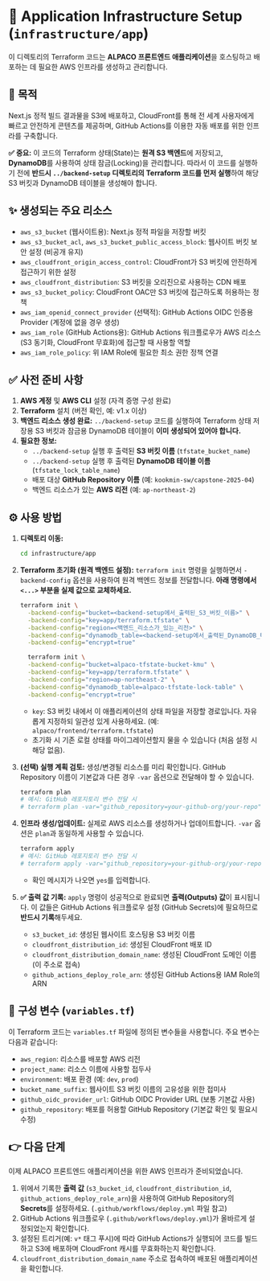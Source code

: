 # 🚀 Application Infrastructure Setup (`infrastructure/app`)

이 디렉토리의 Terraform 코드는 **ALPACO 프론트엔드 애플리케이션**을 호스팅하고 배포하는 데 필요한 AWS 인프라를 생성하고 관리합니다.

## 📌 목적

Next.js 정적 빌드 결과물을 S3에 배포하고, CloudFront를 통해 전 세계 사용자에게 빠르고 안전하게 콘텐츠를 제공하며, GitHub Actions를 이용한 자동 배포를 위한 인프라를 구축합니다.

**✅ 중요:** 이 코드의 Terraform 상태(State)는 **원격 S3 백엔드**에 저장되고, **DynamoDB**를 사용하여 상태 잠금(Locking)을 관리합니다. 따라서 이 코드를 실행하기 전에 **반드시 `../backend-setup` 디렉토리의 Terraform 코드를 먼저 실행**하여 해당 S3 버킷과 DynamoDB 테이블을 생성해야 합니다.

## ✨ 생성되는 주요 리소스

- `aws_s3_bucket` (웹사이트용): Next.js 정적 파일을 저장할 버킷
- `aws_s3_bucket_acl`, `aws_s3_bucket_public_access_block`: 웹사이트 버킷 보안 설정 (비공개 유지)
- `aws_cloudfront_origin_access_control`: CloudFront가 S3 버킷에 안전하게 접근하기 위한 설정
- `aws_cloudfront_distribution`: S3 버킷을 오리진으로 사용하는 CDN 배포
- `aws_s3_bucket_policy`: CloudFront OAC만 S3 버킷에 접근하도록 허용하는 정책
- `aws_iam_openid_connect_provider` (선택적): GitHub Actions OIDC 인증용 Provider (계정에 없을 경우 생성)
- `aws_iam_role` (GitHub Actions용): GitHub Actions 워크플로우가 AWS 리소스(S3 동기화, CloudFront 무효화)에 접근할 때 사용할 역할
- `aws_iam_role_policy`: 위 IAM Role에 필요한 최소 권한 정책 연결

## ✅ 사전 준비 사항

1. **AWS 계정** 및 **AWS CLI** 설정 (자격 증명 구성 완료)
2. **Terraform** 설치 (버전 확인, 예: v1.x 이상)
3. **백엔드 리소스 생성 완료:** `../backend-setup` 코드를 실행하여 Terraform 상태 저장용 S3 버킷과 잠금용 DynamoDB 테이블이 **이미 생성되어 있어야 합니다.**
4. **필요한 정보:**
   - `../backend-setup` 실행 후 출력된 **S3 버킷 이름** (`tfstate_bucket_name`)
   - `../backend-setup` 실행 후 출력된 **DynamoDB 테이블 이름** (`tfstate_lock_table_name`)
   - 배포 대상 **GitHub Repository 이름** (예: `kookmin-sw/capstone-2025-04`)
   - 백엔드 리소스가 있는 **AWS 리전** (예: `ap-northeast-2`)

## ⚙️ 사용 방법

1. **디렉토리 이동:**

   ```bash
   cd infrastructure/app
   ```

2. **Terraform 초기화 (원격 백엔드 설정):**
   `terraform init` 명령을 실행하면서 `-backend-config` 옵션을 사용하여 원격 백엔드 정보를 전달합니다. **아래 명령에서 `<...>` 부분을 실제 값으로 교체하세요.**

   ```bash
   terraform init \
     -backend-config="bucket=<backend-setup에서_출력된_S3_버킷_이름>" \
     -backend-config="key=app/terraform.tfstate" \
     -backend-config="region=<백엔드_리소스가_있는_리전>" \
     -backend-config="dynamodb_table=<backend-setup에서_출력된_DynamoDB_테이블_이름>" \
     -backend-config="encrypt=true"

     terraform init \
     -backend-config="bucket=alpaco-tfstate-bucket-kmu" \
     -backend-config="key=app/terraform.tfstate" \
     -backend-config="region=ap-northeast-2" \
     -backend-config="dynamodb_table=alpaco-tfstate-lock-table" \
     -backend-config="encrypt=true"
   ```

   - `key`: S3 버킷 내에서 이 애플리케이션의 상태 파일을 저장할 경로입니다. 자유롭게 지정하되 일관성 있게 사용하세요. (예: `alpaco/frontend/terraform.tfstate`)
   - 초기화 시 기존 로컬 상태를 마이그레이션할지 물을 수 있습니다 (처음 설정 시 해당 없음).

3. **(선택) 실행 계획 검토:**
   생성/변경될 리소스를 미리 확인합니다. GitHub Repository 이름이 기본값과 다른 경우 `-var` 옵션으로 전달해야 할 수 있습니다.

   ```bash
   terraform plan
   # 예시: GitHub 레포지토리 변수 전달 시
   # terraform plan -var="github_repository=your-github-org/your-repo"
   ```

4. **인프라 생성/업데이트:**
   실제로 AWS 리소스를 생성하거나 업데이트합니다. `-var` 옵션은 `plan`과 동일하게 사용할 수 있습니다.

   ```bash
   terraform apply
   # 예시: GitHub 레포지토리 변수 전달 시
   # terraform apply -var="github_repository=your-github-org/your-repo"
   ```

   - 확인 메시지가 나오면 `yes`를 입력합니다.

5. **✅ 출력 값 기록:**
   `apply` 명령이 성공적으로 완료되면 **출력(Outputs) 값**이 표시됩니다. 이 값들은 GitHub Actions 워크플로우 설정 (GitHub Secrets)에 필요하므로 **반드시 기록**해두세요.
   - `s3_bucket_id`: 생성된 웹사이트 호스팅용 S3 버킷 이름
   - `cloudfront_distribution_id`: 생성된 CloudFront 배포 ID
   - `cloudfront_distribution_domain_name`: 생성된 CloudFront 도메인 이름 (이 주소로 접속)
   - `github_actions_deploy_role_arn`: 생성된 GitHub Actions용 IAM Role의 ARN

## 🔧 구성 변수 (`variables.tf`)

이 Terraform 코드는 `variables.tf` 파일에 정의된 변수들을 사용합니다. 주요 변수는 다음과 같습니다:

- `aws_region`: 리소스를 배포할 AWS 리전
- `project_name`: 리소스 이름에 사용할 접두사
- `environment`: 배포 환경 (예: `dev`, `prod`)
- `bucket_name_suffix`: 웹사이트 S3 버킷 이름의 고유성을 위한 접미사
- `github_oidc_provider_url`: GitHub OIDC Provider URL (보통 기본값 사용)
- `github_repository`: 배포를 허용할 GitHub Repository (기본값 확인 및 필요시 수정)

## 👉 다음 단계

이제 ALPACO 프론트엔드 애플리케이션을 위한 AWS 인프라가 준비되었습니다.

1. 위에서 기록한 **출력 값** (`s3_bucket_id`, `cloudfront_distribution_id`, `github_actions_deploy_role_arn`)을 사용하여 GitHub Repository의 **Secrets**를 설정하세요. (`.github/workflows/deploy.yml` 파일 참고)
2. GitHub Actions 워크플로우 (`.github/workflows/deploy.yml`)가 올바르게 설정되었는지 확인합니다.
3. 설정된 트리거(예: `v*` 태그 푸시)에 따라 GitHub Actions가 실행되어 코드를 빌드하고 S3에 배포하며 CloudFront 캐시를 무효화하는지 확인합니다.
4. `cloudfront_distribution_domain_name` 주소로 접속하여 배포된 애플리케이션을 확인합니다.
